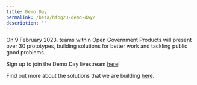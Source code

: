 ```yaml
---
title: Demo Day
permalink: /beta/hfpg23-demo-day/
description: ""
---
```

On 9 February 2023, teams within Open Government Products will present over 30 prototypes, building solutions for better work and tackling public good problems.

Sign up to join the Demo Day livestream [here](https://go.gov.sg/hfpg2023)!

Find out more about the solutions that we are building [here](/beta/prototypes/).